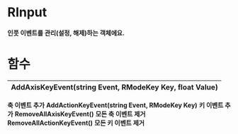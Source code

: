 # **RInput**

 **인풋 이벤트를 관리(설정, 해제)하는 객체에요.** 
# **함수**

| **AddAxisKeyEvent(string Event, RModeKey Key, float Value)** |
| :--- |
 **축 이벤트 추가** 
 **AddActionKeyEvent(string Event, RModeKey Key)** 
 **키 이벤트 추가** 
 **RemoveAllAxisKeyEvent()** 
 **모든 축 이벤트 제거** 
 **RemoveAllActionKeyEvent()** 
 **모든 키 이벤트 제거** 
